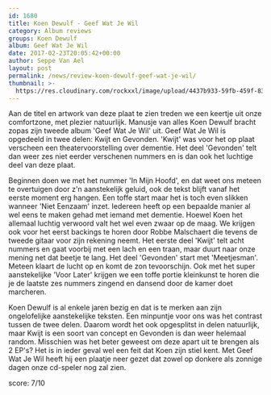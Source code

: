 ```yaml
---
id: 1680
title: Koen Dewulf - Geef Wat Je Wil
category: Album reviews
groups: Koen Dewulf
album: Geef Wat Je Wil
date: 2017-02-23T20:05:42+00:00
author: Seppe Van Ael
layout: post
permalink: /news/review-koen-dewulf-geef-wat-je-wil/
thumbnail: >-
  https://res.cloudinary.com/rockxxl/image/upload/4437b933-59fb-459f-839f-cdd5cd8baca9.jpg
---
```

Aan de titel en artwork van deze plaat te zien treden we een keertje uit onze comfortzone, met plezier natuurlijk. Manusje van alles Koen Dewulf bracht zopas zijn tweede album 'Geef Wat Je Wil' uit. Geef Wat Je Wil is opgedeeld in twee delen: Kwijt en Gevonden. 'Kwijt' was voor het op plaat verscheen een theatervoorstelling over dementie. Het deel 'Gevonden' telt dan weer zes niet eerder verschenen nummers en is dan ook het luchtige deel van deze plaat.

Beginnen doen we met het nummer 'In Mijn Hoofd', en dat weet ons meteen te overtuigen door z'n aanstekelijk geluid, ook de tekst blijft vanaf het eerste moment erg hangen. Een toffe start maar het is toch even slikken wanneer 'Niet Eenzaam' inzet. Iedereen heeft op een bepaalde manier al wel eens te maken gehad met iemand met dementie. Hoewel Koen het allemaal luchtig verwoord valt het wel even zwaar op de maag. We krijgen ook voor het eerst backings te horen door Robbe Malschaert die tevens de tweede gitaar voor zijn rekening neemt. Het eerste deel 'Kwijt' telt acht nummers en gaat voorbij met een lach en een traan, maar duurt naar onze mening net dat beetje te lang. Het deel 'Gevonden' start met 'Meetjesman'. Meteen klaart de lucht op en komt de zon tevoorschijn. Ook met het super aanstekelijke 'Voor Later' krijgen we een toffe portie kleinkunst te horen die je de laatste zes nummers zingend en dansend door de kamer doet marcheren.

Koen Dewulf is al enkele jaren bezig en dat is te merken aan zijn ongelofelijke aanstekelijke teksten. Een minpuntje voor ons was het contrast tussen de twee delen. Daarom wordt het ook opgesplitst in delen natuurlijk, maar Kwijt is een soort van concept en Gevonden is dan weer helemaal random. Misschien was het beter geweest om deze apart uit te brengen als 2 EP's? Het is in ieder geval wel een feit dat Koen zijn stiel kent. Met Geef Wat Je Wil heeft hij een plaatje neer gezet dat zowel op donkere als zonnige dagen onze cd-speler nog zal zien.

score: 7/10
